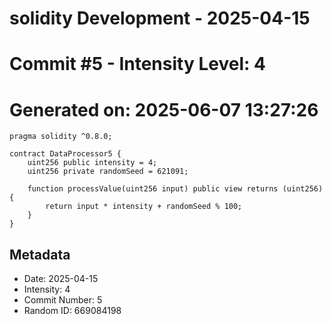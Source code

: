 ﻿# solidity Development - 2025-04-15
# Commit #5 - Intensity Level: 4
# Generated on: 2025-06-07 13:27:26
```solidity
pragma solidity ^0.8.0;

contract DataProcessor5 {
    uint256 public intensity = 4;
    uint256 private randomSeed = 621091;

    function processValue(uint256 input) public view returns (uint256) {
        return input * intensity + randomSeed % 100;
    }
}
```
## Metadata
- Date: 2025-04-15
- Intensity: 4
- Commit Number: 5
- Random ID: 669084198
